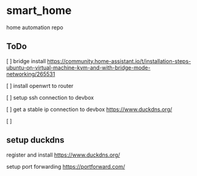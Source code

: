# smart_home
home automation repo

## ToDo

[ ] bridge install https://community.home-assistant.io/t/installation-steps-ubuntu-on-virtual-machine-kvm-and-with-bridge-mode-networking/265531

[ ] install openwrt to router

[ ] setup ssh connection to devbox

[ ] get a stable ip connection to devbox https://www.duckdns.org/

[ ] 

## setup duckdns

register and install https://www.duckdns.org/

setup port forwarding https://portforward.com/


